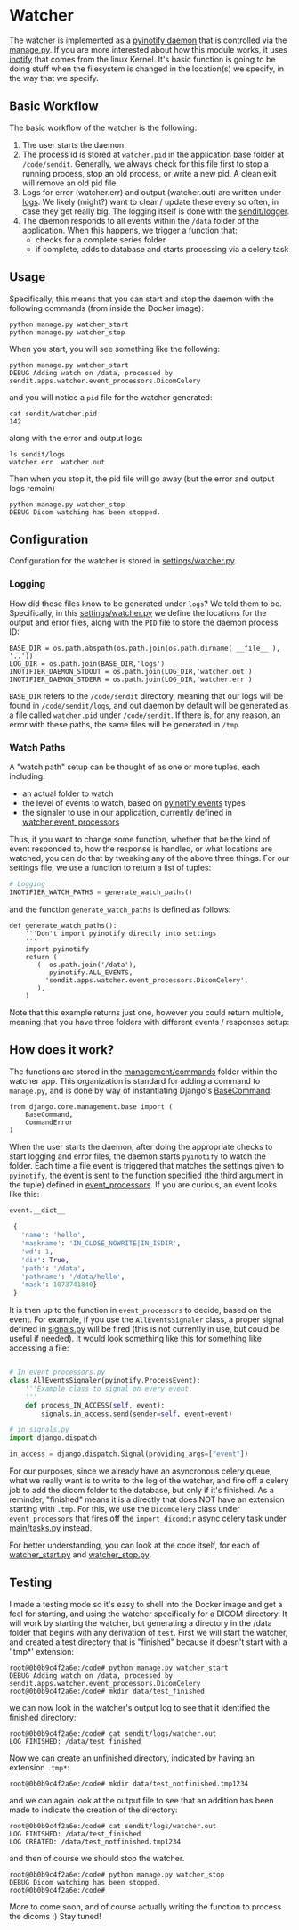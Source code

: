 # Watcher
The watcher is implemented as a [pyinotify daemon](https://github.com/seb-m/pyinotify/wiki) that is controlled via the [manage.py](../manage.py). If you are more interested about how this module works, it uses [inotify](https://pypi.python.org/pypi/inotify) that comes from the linux Kernel. It's basic function is going to be doing stuff when the filesystem is changed in the location(s) we specify, in the way that we specify.

## Basic Workflow
The basic workflow of the watcher is the following:

1. The user starts the daemon.
2. The process id is stored at `watcher.pid` in the application base folder at `/code/sendit`. Generally, we always check for this file first to stop a running process, stop an old process, or write a new pid. A clean exit will remove an old pid file.
3. Logs for error (watcher.err) and output (watcher.out) are written under [logs](../sendit/logs). We likely (might?) want to clear / update these every so often, in case they get really big. The logging itself is done with the [sendit/logger](../sendit/logger.py).
4. The daemon responds to all events within the `/data` folder of the application. When this happens, we trigger a function that:
   - checks for a complete series folder
   - if complete, adds to database and starts processing via a celery task


## Usage
Specifically, this means that you can start and stop the daemon with the following commands (from inside the Docker image):

```
python manage.py watcher_start
python manage.py watcher_stop
```

When you start, you will see something like the following:

```
python manage.py watcher_start
DEBUG Adding watch on /data, processed by sendit.apps.watcher.event_processors.DicomCelery
```

and you will notice a `pid` file for the watcher generated:

```
cat sendit/watcher.pid 
142
```

along with the error and output logs:

```
ls sendit/logs
watcher.err  watcher.out
```

Then when you stop it, the pid file will go away (but the error and output logs remain)

```
python manage.py watcher_stop
DEBUG Dicom watching has been stopped.
```

## Configuration
Configuration for the watcher is stored in [settings/watcher.py](../sendit/settings/watcher.py).


### Logging 
How did those files know to be generated under `logs`? We told them to be. Specifically, in this [settings/watcher.py](../sendit/settings/watcher.py) we define the locations for the output and error files, along with the `PID` file to store the daemon process ID:

```
BASE_DIR = os.path.abspath(os.path.join(os.path.dirname( __file__ ), '..'))
LOG_DIR = os.path.join(BASE_DIR,'logs')
INOTIFIER_DAEMON_STDOUT = os.path.join(LOG_DIR,'watcher.out')
INOTIFIER_DAEMON_STDERR = os.path.join(LOG_DIR,'watcher.err')
```

`BASE_DIR` refers to the `/code/sendit` directory, meaning that our logs will be found in `/code/sendit/logs`, and out daemon by default will be generated as a file called `watcher.pid` under `/code/sendit`.  If there is, for any reason, an error with these paths, the same files will be generated in `/tmp`. 


### Watch Paths
A "watch path" setup can be thought of as one or more tuples, each including:

  - an actual folder to watch
  - the level of events to watch, based on [pyinotify events](https://github.com/seb-m/pyinotify/wiki/Events-types) types
  - the signaler to use in our application, currently defined in [watcher.event_processors](../sendit.apps.watcher.event_processors.AllEventsSignaler)

Thus, if you want to change some function, whether that be the kind of event responded to, how the response is handled, or what locations are watched, you can do that by tweaking any of the above three things. For our settings file, we use a function to return a list of tuples:

```python
# Logging
INOTIFIER_WATCH_PATHS = generate_watch_paths()
```

and the function `generate_watch_paths` is defined as follows:

```
def generate_watch_paths():
    '''Don't import pyinotify directly into settings
    '''
    import pyinotify
    return (
       (  os.path.join('/data'),
          pyinotify.ALL_EVENTS,
         'sendit.apps.watcher.event_processors.DicomCelery',
       ),
    )
```

Note that this example returns just one, however you could return multiple, meaning that you have three folders with different events / responses setup:


## How does it work?
The functions are stored in the [management/commands](../sendit/apps/watcher/management/commands) folder within the watcher app. This organization is standard for adding a command to `manage.py`, and is done by way of instantiating Django's [BaseCommand](https://docs.djangoproject.com/en/1.11/howto/custom-management-commands/#django.core.management.BaseCommand):

```
from django.core.management.base import (
    BaseCommand, 
    CommandError
)
```

When the user starts the daemon, after doing the appropriate checks to start logging and error files, the daemon starts `pyinotify` to watch the folder. Each time a file event is triggered that matches the settings given to `pyinotify`, the event is sent to the function specified (the third argument in the tuple) defined in [event_processors](../sendit/apps/watcher/event_processors.py). If you are curious, an event looks like this:

```python
event.__dict__
 
 {
   'name': 'hello', 
   'maskname': 'IN_CLOSE_NOWRITE|IN_ISDIR', 
   'wd': 1, 
   'dir': True, 
   'path': '/data', 
   'pathname': '/data/hello', 
   'mask': 1073741840}
 }

```

It is then up to the function in `event_processors` to decide, based on the event. For example, if you use the `AllEventsSignaler` class, a proper signal defined in [signals.py](../sendit/apps/watcher/signals.py) will be fired (this is not currently in use, but could be useful if needed). It would look something like this for something like accessing a file:

```python

# In event_processors.py
class AllEventsSignaler(pyinotify.ProcessEvent):
    '''Example class to signal on every event.
    '''
    def process_IN_ACCESS(self, event):
        signals.in_access.send(sender=self, event=event)

# in signals.py
import django.dispatch

in_access = django.dispatch.Signal(providing_args=["event"])

```

For our purposes, since we already have an asyncronous celery queue, what we really want is to write to the log of the watcher, and fire off a celery job to add the dicom folder to the database, but only if it's finished. As a reminder, "finished" means it is a directly that does NOT have an extension starting with `.tmp`. For this, we use the `DicomCelery` class under `event_processors` that fires off the `import_dicomdir` async celery task under [main/tasks.py](../sendit/apps/main/tasks.py) instead.

For better understanding, you can look at the code itself, for each of [watcher_start.py](../sendit/apps/watcher/management/commands/watcher_start.py) and [watcher_stop.py](../sendit/apps/watcher/management/commands/watcher_stop.py).


## Testing
I made a testing mode so it's easy to shell into the Docker image and get a feel for starting, and using the watcher specifically for a DICOM directory. It will work by starting the watcher, but generating a directory in the /data folder that begins with any derivation of `test`. First we will start the watcher, and created a test directory that is "finished" because it doesn't start with a '.tmp*' extension:

```
root@0b0b9c4f2a6e:/code# python manage.py watcher_start
DEBUG Adding watch on /data, processed by sendit.apps.watcher.event_processors.DicomCelery
root@0b0b9c4f2a6e:/code# mkdir data/test_finished
```

we can now look in the watcher's output log to see that it identified the finished directory:

```
root@0b0b9c4f2a6e:/code# cat sendit/logs/watcher.out 
LOG FINISHED: /data/test_finished
```

Now we can create an unfinished directory, indicated by having an extension `.tmp*`:

```
root@0b0b9c4f2a6e:/code# mkdir data/test_notfinished.tmp1234
```

and we can again look at the output file to see that an addition has been made to indicate the creation of the directory:

```
root@0b0b9c4f2a6e:/code# cat sendit/logs/watcher.out 
LOG FINISHED: /data/test_finished
LOG CREATED: /data/test_notfinished.tmp1234
```

and then of course we should stop the watcher.

```
root@0b0b9c4f2a6e:/code# python manage.py watcher_stop
DEBUG Dicom watching has been stopped.
root@0b0b9c4f2a6e:/code# 
```

More to come soon, and of course actually writing the function to process the dicoms :) Stay tuned!
